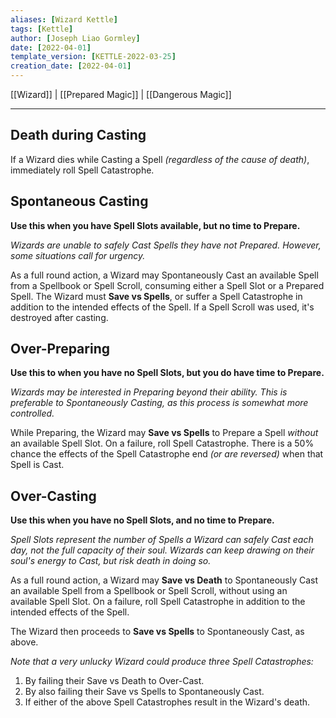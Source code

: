 ```yaml
---
aliases: [Wizard Kettle]
tags: [Kettle]
author: [Joseph Liao Gormley]
date: [2022-04-01]
template_version: [KETTLE-2022-03-25]
creation_date: [2022-04-01]
---
```

[[Wizard]] | [[Prepared Magic]] | [[Dangerous Magic]]
___
## Death during Casting
If a Wizard dies while Casting a Spell *(regardless of the cause of death)*, immediately roll Spell Catastrophe.

## Spontaneous Casting
**Use this when you have Spell Slots available, but no time to Prepare.**

*Wizards are unable to safely Cast Spells they have not Prepared. However, some situations call for urgency.* 

As a full round action, a Wizard may Spontaneously Cast an available Spell from a Spellbook or Spell Scroll, consuming either a Spell Slot or a Prepared Spell. The Wizard must **Save vs Spells**, or suffer a Spell Catastrophe in addition to the intended effects of the Spell. <!--~~This often includes Conjuring Calamity on themselves.~~--> If a Spell Scroll was used, it's destroyed after casting.

## Over-Preparing
**Use this to when you have no Spell Slots, but you do have time to Prepare.**

*Wizards may be interested in Preparing beyond their ability. This is preferable to Spontaneously Casting, as this process is somewhat more controlled.*

While Preparing, the Wizard may **Save vs Spells** to Prepare a Spell *without* an available Spell Slot. On a failure, roll Spell Catastrophe. There is a 50% chance the effects of the Spell Catastrophe end *(or are reversed)* when that Spell is Cast.

## Over-Casting
**Use this when you have no Spell Slots, and no time to Prepare.**

<!--*Wizard magic is limited by the amount of energy they can safely harvest from the soul. As they progress, they harness can more of this energy, more efficiently.*
-->
*Spell Slots represent the number of Spells a Wizard can safely Cast each day, not the full capacity of their soul. Wizards can keep drawing on their soul's energy to Cast, but risk death in doing so.*

As a full round action, a Wizard may **Save vs Death** to Spontaneously Cast an available Spell from a Spellbook or Spell Scroll, without using an available Spell Slot. On a failure, roll Spell Catastrophe in addition to the intended effects of the Spell. 

The Wizard then proceeds to **Save vs Spells** to Spontaneously Cast, as above.

*Note that a very unlucky Wizard could produce three Spell Catastrophes:*
1. By failing their Save vs Death to Over-Cast.
2. By also failing their Save vs Spells to Spontaneously Cast.
3. If either of the above Spell Catastrophes result in the Wizard's death.